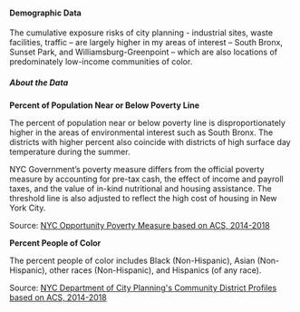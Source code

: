 #### Demographic Data

The cumulative exposure risks of city planning - industrial sites, waste facilities, traffic – are largely higher in my areas of interest – South Bronx, Sunset Park, and Williamsburg-Greenpoint – which are also locations of predominately low-income communities of color.  

##### About the Data

**Percent of Population Near or Below Poverty Line**

The percent of population near or below poverty line is disproportionately higher in the areas of environmental interest such as South Bronx. The districts with higher percent also coincide with districts of high surface day temperature during the summer.  

NYC Government’s poverty measure differs from the official poverty measure by accounting for pre-tax cash, the effect of income and payroll taxes, and the value of in-kind nutritional and housing assistance. The threshold line is also adjusted to reflect the high cost of housing in New York City.

Source: [NYC Opportunity Poverty Measure based on ACS, 2014-2018](https://www1.nyc.gov/site/opportunity/poverty-in-nyc/poverty-measure.page)

**Percent People of Color**

The percent people of color includes Black (Non-Hispanic), Asian (Non-Hispanic), other races (Non-Hispanic), and Hispanics (of any race).

Source: [NYC Department of City Planning's Community District Profiles based on ACS, 2014-2018](https://communityprofiles.planning.nyc.gov/)
